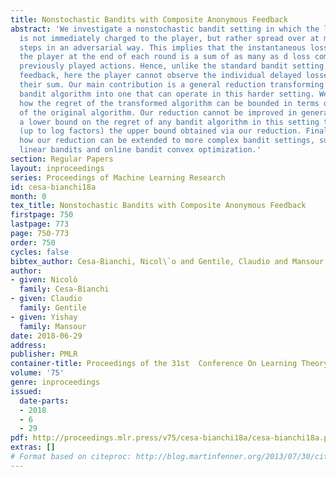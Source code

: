 ```yaml
---
title: Nonstochastic Bandits with Composite Anonymous Feedback
abstract: 'We investigate a nonstochastic bandit setting in which the loss of an action
  is not immediately charged to the player, but rather spread over at most d consecutive
  steps in an adversarial way. This implies that the instantaneous loss observed by
  the player at the end of each round is a sum of as many as d loss components of
  previously played actions. Hence, unlike the standard bandit setting with delayed
  feedback, here the player cannot observe the individual delayed losses, but only
  their sum. Our main contribution is a general reduction transforming a standard
  bandit algorithm into one that can operate in this harder setting. We also show
  how the regret of the transformed algorithm can be bounded in terms of the regret
  of the original algorithm. Our reduction cannot be improved in general: we prove
  a lower bound on the regret of any bandit algorithm in this setting that matches
  (up to log factors) the upper bound obtained via our reduction. Finally, we show
  how our reduction can be extended to more complex bandit settings, such as combinatorial
  linear bandits and online bandit convex optimization.'
section: Regular Papers
layout: inproceedings
series: Proceedings of Machine Learning Research
id: cesa-bianchi18a
month: 0
tex_title: Nonstochastic Bandits with Composite Anonymous Feedback
firstpage: 750
lastpage: 773
page: 750-773
order: 750
cycles: false
bibtex_author: Cesa-Bianchi, Nicol\`o and Gentile, Claudio and Mansour, Yishay
author:
- given: Nicolò
  family: Cesa-Bianchi
- given: Claudio
  family: Gentile
- given: Yishay
  family: Mansour
date: 2018-06-29
address: 
publisher: PMLR
container-title: Proceedings of the 31st  Conference On Learning Theory
volume: '75'
genre: inproceedings
issued:
  date-parts:
  - 2018
  - 6
  - 29
pdf: http://proceedings.mlr.press/v75/cesa-bianchi18a/cesa-bianchi18a.pdf
extras: []
# Format based on citeproc: http://blog.martinfenner.org/2013/07/30/citeproc-yaml-for-bibliographies/
---
```


